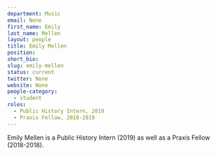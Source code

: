 ```yaml
---
department: Music
email: None
first_name: Emily
last_name: Mellen
layout: people
title: Emily Mellen
position: 
short_bio:
slug: emily-mellen
status: current
twitter: None
website: None
people-category:
  - student
roles:
  - Public History Intern, 2019
  - Praxis Fellow, 2018-2019
---
```

Emily Mellen is a Public History Intern (2019) as well as a Praxis Fellow (2018-2018).
